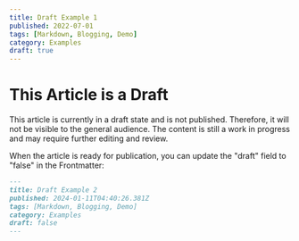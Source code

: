 ```yaml
---
title: Draft Example 1
published: 2022-07-01
tags: [Markdown, Blogging, Demo]
category: Examples
draft: true
---
```


# This Article is a Draft

This article is currently in a draft state and is not published. Therefore, it will not be visible to the general audience. The content is still a work in progress and may require further editing and review.

When the article is ready for publication, you can update the "draft" field to "false" in the Frontmatter:

```markdown
---
title: Draft Example 2
published: 2024-01-11T04:40:26.381Z
tags: [Markdown, Blogging, Demo]
category: Examples
draft: false
---
